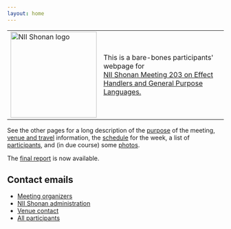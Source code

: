 ```yaml
---
layout: home
---
```


<table style="border:none;">
  <tr style="border:none;">
    <td style="border:none;"><img src="https://shonan.nii.ac.jp/_libs/images/common/shonan_meeting_logo.svg" alt="NII Shonan logo" width="200"></td>
    <td style="border:none;">
    This is a bare-bones participants' webpage for
    <a href="https://shonan.nii.ac.jp/seminars/203/">
      <div style="height:100%;width:100%">
        NII Shonan Meeting 203 on Effect Handlers and General Purpose Languages.
      </div>
    </a>
    </td>
  </tr>
</table>

See the other pages for a long description of the [purpose](/shonan-203-website/purpose/) of the meeting, [venue and travel](/shonan-203-website/attending/) information, the [schedule](/shonan-203-website/schedule/) for the week, a list of [participants](/shonan-203-website/participants/), and (in due course) some [photos](/shonan-203-website/photos/).

The [final report](/shonan-203-website/report.pdf) is now available.

## Contact emails

- [Meeting organizers](mailto:jonathan.brachthaeuser@uni-tuebingen.de,cong@c.titech.ac.jp,jeremy.gibbons@cs.ox.ac.uk)
- [NII Shonan administration](mailto:shonan@nii.ac.jp)
- [Venue contact](mailto:shonan-meeting2@shonan-village.co.jp)
- [All participants](mailto:shonan_meeting_203@nii.ac.jp)
